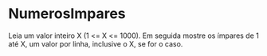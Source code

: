 # NumerosImpares
Leia um valor inteiro X (1 &lt;= X &lt;= 1000). Em seguida mostre os ímpares de 1 até X, um valor por linha, inclusive o X, se for o caso.
